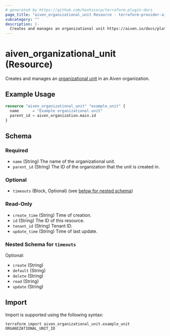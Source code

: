 ```yaml
---
# generated by https://github.com/hashicorp/terraform-plugin-docs
page_title: "aiven_organizational_unit Resource - terraform-provider-aiven"
subcategory: ""
description: |-
  Creates and manages an organizational unit https://aiven.io/docs/platform/concepts/orgs-units-projects in an Aiven organization.
---
```


# aiven_organizational_unit (Resource)

Creates and manages an [organizational unit](https://aiven.io/docs/platform/concepts/orgs-units-projects) in an Aiven organization.

## Example Usage

```terraform
resource "aiven_organizational_unit" "example_unit" {
  name      = "Example organizational unit"
  parent_id = aiven_organization.main.id
}
```

<!-- schema generated by tfplugindocs -->
## Schema

### Required

- `name` (String) The name of the organizational unit.
- `parent_id` (String) The ID of the organization that the unit is created in.

### Optional

- `timeouts` (Block, Optional) (see [below for nested schema](#nestedblock--timeouts))

### Read-Only

- `create_time` (String) Time of creation.
- `id` (String) The ID of this resource.
- `tenant_id` (String) Tenant ID.
- `update_time` (String) Time of last update.

<a id="nestedblock--timeouts"></a>
### Nested Schema for `timeouts`

Optional:

- `create` (String)
- `default` (String)
- `delete` (String)
- `read` (String)
- `update` (String)

## Import

Import is supported using the following syntax:

```shell
terraform import aiven_organizational_unit.example_unit ORGANIZATIONAL_UNIT_ID
```
